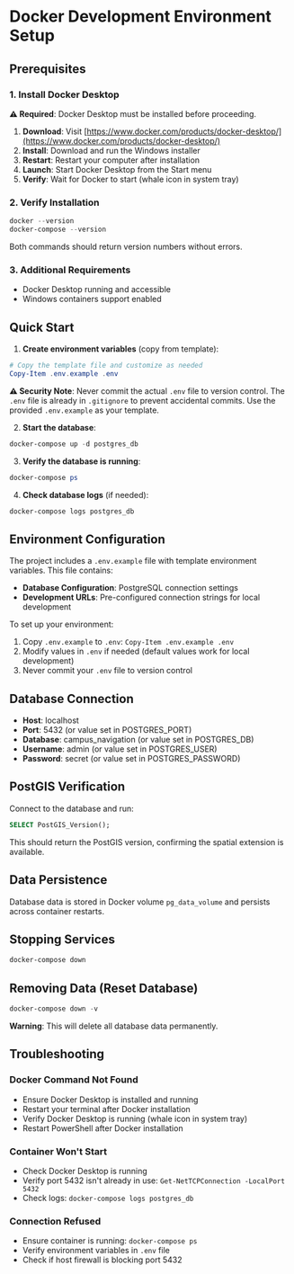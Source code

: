 # Docker Development Environment Setup

## Prerequisites

### 1. Install Docker Desktop
**⚠️ Required**: Docker Desktop must be installed before proceeding.

1. **Download**: Visit [https://www.docker.com/products/docker-desktop/](https://www.docker.com/products/docker-desktop/)
2. **Install**: Download and run the Windows installer
3. **Restart**: Restart your computer after installation
4. **Launch**: Start Docker Desktop from the Start menu
5. **Verify**: Wait for Docker to start (whale icon in system tray)

### 2. Verify Installation
```powershell
docker --version
docker-compose --version
```
Both commands should return version numbers without errors.

### 3. Additional Requirements
- Docker Desktop running and accessible
- Windows containers support enabled

## Quick Start

1. **Create environment variables** (copy from template):
```powershell
# Copy the template file and customize as needed
Copy-Item .env.example .env
```

**⚠️ Security Note**: Never commit the actual `.env` file to version control. The `.env` file is already in `.gitignore` to prevent accidental commits. Use the provided `.env.example` as your template.

2. **Start the database**:
```powershell
docker-compose up -d postgres_db
```

3. **Verify the database is running**:
```powershell
docker-compose ps
```

4. **Check database logs** (if needed):
```powershell
docker-compose logs postgres_db
```

## Environment Configuration

The project includes a `.env.example` file with template environment variables. This file contains:

- **Database Configuration**: PostgreSQL connection settings
- **Development URLs**: Pre-configured connection strings for local development

To set up your environment:
1. Copy `.env.example` to `.env`: `Copy-Item .env.example .env`
2. Modify values in `.env` if needed (default values work for local development)
3. Never commit your `.env` file to version control

## Database Connection
- **Host**: localhost
- **Port**: 5432 (or value set in POSTGRES_PORT)
- **Database**: campus_navigation (or value set in POSTGRES_DB)
- **Username**: admin (or value set in POSTGRES_USER)
- **Password**: secret (or value set in POSTGRES_PASSWORD)

## PostGIS Verification
Connect to the database and run:
```sql
SELECT PostGIS_Version();
```

This should return the PostGIS version, confirming the spatial extension is available.

## Data Persistence
Database data is stored in Docker volume `pg_data_volume` and persists across container restarts.

## Stopping Services
```powershell
docker-compose down
```

## Removing Data (Reset Database)
```powershell
docker-compose down -v
```
**Warning**: This will delete all database data permanently.

## Troubleshooting

### Docker Command Not Found
- Ensure Docker Desktop is installed and running
- Restart your terminal after Docker installation
- Verify Docker Desktop is running (whale icon in system tray)
- Restart PowerShell after Docker installation

### Container Won't Start
- Check Docker Desktop is running
- Verify port 5432 isn't already in use: `Get-NetTCPConnection -LocalPort 5432`
- Check logs: `docker-compose logs postgres_db`

### Connection Refused
- Ensure container is running: `docker-compose ps`
- Verify environment variables in `.env` file
- Check if host firewall is blocking port 5432 